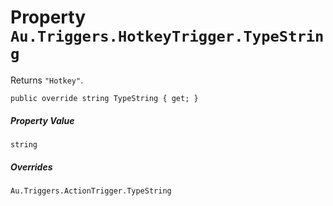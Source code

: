 # Property `Au.Triggers.HotkeyTrigger.TypeString`

Returns `"Hotkey"`.

```
public override string TypeString { get; }
```

##### Property Value

`string`

##### Overrides

`Au.Triggers.ActionTrigger.TypeString`